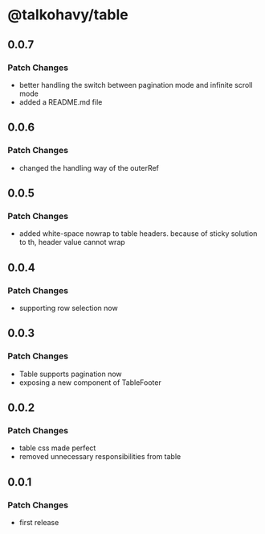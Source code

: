 # @talkohavy/table

## 0.0.7

### Patch Changes

- better handling the switch between pagination mode and infinite scroll mode
- added a README.md file

## 0.0.6

### Patch Changes

- changed the handling way of the outerRef

## 0.0.5

### Patch Changes

- added white-space nowrap to table headers. because of sticky solution to th, header value cannot wrap

## 0.0.4

### Patch Changes

- supporting row selection now

## 0.0.3

### Patch Changes

- Table supports pagination now
- exposing a new component of TableFooter

## 0.0.2

### Patch Changes

- table css made perfect
- removed unnecessary responsibilities from table

## 0.0.1

### Patch Changes

- first release
